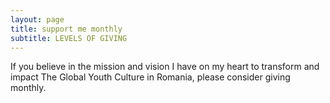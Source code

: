 ```yaml
---
layout: page
title: support me monthly
subtitle: LEVELS OF GIVING
---
```


If you believe in the mission and vision I have on my heart to transform and impact The Global Youth Culture in Romania, please consider giving monthly.

<script async src="https://js.stripe.com/v3/pricing-table.js"></script>
<stripe-pricing-table pricing-table-id="prctbl_1OqM8KIvR5JJpU3s6p6zEouZ"
publishable-key="pk_live_51OqJ61IvR5JJpU3sNbtnCa3wG5syyCGSqJKoQtjX2zRgSAMOeYd5vABiqkXx4zorwnE86ovdAIzgQsz76Nwwdxdx00dZUXoZZC">
</stripe-pricing-table>

